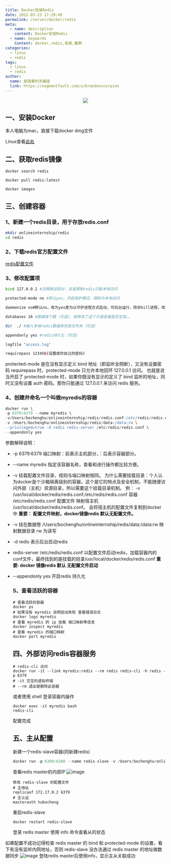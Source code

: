 ```yaml
---
title: Docker安装Redis
date: 2022-03-23 17:29:49
permalink: /server/docker/redis
meta:
  - name: description
    content: Docker安装Redis
  - name: keywords
    Content: docker,redis,安装,集群
categories:
  - linux
  - redis
tags:
  - linux
  - redis 
author:
  name: 爱搞事的天蝎座
  link: https://segmentfault.com/u/brandonscorpion
---
```



<p align="center">
  <img src="https://cdn.jsdelivr.net/gh/taixingyiji/image_store@main/blog/20220323173634.png">
</p>

<!-- more -->

## 一、安装Docker

本人电脑为mac，直接下载docker dmg文件

Linux查看[此处](/docker/centosseven)

## 二、获取redis镜像

```vim
docker search redis

docker pull redis:latest

docker images
```

## 三、创建容器

### 1、新建一个redis目录，用于存放redis.conf

```bash
mkdir onlineinternship/redis
cd redis
```

### 2、下载redis官方配置文件

[redis配置文件](https://link.segmentfault.com/?enc=0UODtStvvZBKPuzW9hd7JQ%3D%3D.gDpM6iOXS2%2BUdAX%2Fu3tvgIAUsCmvyVm0RnO0o81etK2LEL4AGEaDWFNjz3Nh%2Ftk9jhfOsx40CxH8xXOq0RENxw%3D%3D)

### 3、修改配置项

```bash
bind 127.0.0.1 #注释掉这部分，这是限制redis只能本地访问

protected-mode no #默认yes，开启保护模式，限制为本地访问

daemonize no#默认no，改为yes意为以守护进程方式启动，可后台运行，除非kill进程，改为yes会使配置文件方式启动redis失败

databases 16 #数据库个数（可选），我修改了这个只是查看是否生效。。

dir  ./ #输入本地redis数据库存放文件夹（可选）

appendonly yes #redis持久化（可选）

logfile "access.log"

requirepass 123456(设置成你自己的密码)
```

protected-mode 是在没有显示定义 bind 地址（即监听全网断），又没有设置密码 requirepass
时，protected-mode 只允许本地回环 127.0.0.1 访问。
也就是说当开启了 protected-mode 时，如果你既没有显示的定义了 bind 监听的地址，同时又没有设置 auth 密码。那你只能通过 127.0.0.1 来访问 redis 服务。

### 4、创建并命名一个叫做myredis的容器

```gradle
docker run \
-p 6379:6379 --name myredis \
-v/Users/bochenghu/onlineinternship/redis/redis.conf:/etc/redis/redis.conf \
-v /Users/bochenghu/onlineinternship/redis/data:/data:rw \
--privileged=true -d redis redis-server /etc/redis/redis.conf \
--appendonly yes
```

参数解释说明：

- -p 6379:6379 端口映射：前表示主机部分，：后表示容器部分。

- --name myredis 指定该容器名称，查看和进行操作都比较方便。

- -v 挂载配置文件目录，规则与端口映射相同。
  为什么需要挂载目录：个人认为docker是个沙箱隔离级别的容器，这个是它的特点及安全机制，不能随便访问外部（主机）资源目录，所以需要这个挂载目录机制。
  例： -v /usr/local/docker/redis/redis.conf:/etc/redis/redis.conf 容器 /etc/redis/redis.conf 配置文件 映射宿主机 /usr/local/docker/redis/redis.conf。 会将宿主机的配置文件复制到docker中
  **重要： 配置文件映射，docker镜像redis 默认无配置文件。**

- -v 挂在数据卷
  /Users/bochenghu/onlineinternship/redis/data:/data:rw
  映射数据目录 rw 为读写

- -d redis 表示后台启动redis

- redis-server /etc/redis/redis.conf 以配置文件启动redis，加载容器内的conf文件，最终找到的是挂载的目录/usr/local/docker/redis/redis.conf
  **重要: docker 镜像redis 默认 无配置文件启动**

- --appendonly yes 开启redis 持久化

  ### 5、查看活跃的容器

  ```mipsasm
  # 查看活跃的容器
  docker ps
  # 如果没有 myredis 说明启动失败 查看错误日志
  docker logs myredis
  # 查看 myredis 的 ip 挂载 端口映射等信息
  docker inspect myredis
  # 查看 myredis 的端口映射
  docker port myredis
  ```

  ## 四、外部访问redis容器服务

  ```applescript
  # redis-cli 访问
  docker run -it --link myredis:redis --rm redis redis-cli -h redis -p 6379
  # -it 交互的虚拟终端
  # --rm 退出是删除此容器
  ```

  或者使用 shell 登录容器内操作

  ```applescript
  docker exec -it myredis bash
  redis-cli
  ```

  配置完成

  ## 五、主从配置

  新建一个redis-slave容器(同新建redis)

  ```gradle
  docker run -p 6380:6380 --name redis-slave -v /Users/bochenghu/onlineinternship/redisSlave/redis.conf:/etc/redis/redis.conf -v /Users/bochenghu/onlineinternship/redisSlave/data:/data:rw --privileged=true -d redis redis-server /etc/redis/redis.conf --appendonly yes
  ```

  查看redis master的内部IP
  ![image](https://cdn.jsdelivr.net/gh/taixingyiji/image_store@main/blog/20220323172638.png)

  ```crmsh
  修改 redis-slave 的配置文件
  # 主地址
  replicaof 172.17.0.2 6379
  # 主认证
  masterauth hubocheng
  ```

  重启redis-slave

  ```crmsh
  docker restart redis-slave
  ```

  登录 redis master 使用 info 命令查看从的状态

如果配置不成功记得检查 redis master 的 bind 和 protected-mode 的设置，看下有没有监听内网地址，否则 redis-slave 没办法通过 redis master 的地址做数据同步
![image](https://cdn.jsdelivr.net/gh/taixingyiji/image_store@main/blog/20220323172629.png)
登陆redis master后使用info，显示主从关联成功
